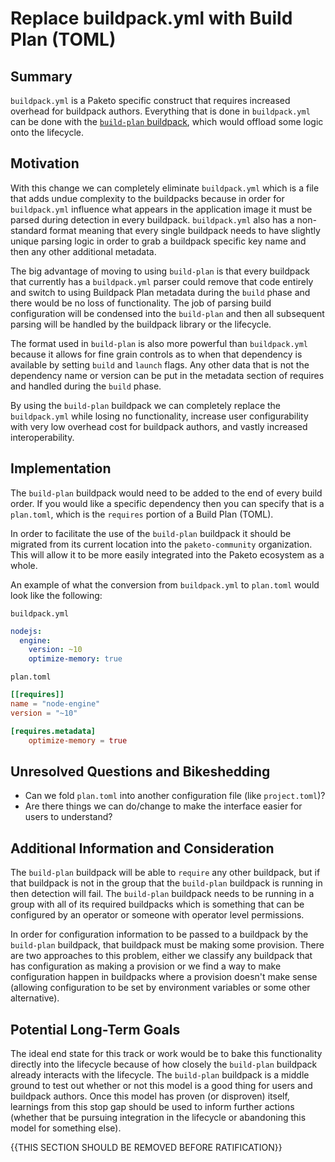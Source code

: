 # Replace buildpack.yml with Build Plan (TOML)

## Summary

`buildpack.yml` is a Paketo specific construct that requires increased overhead for buildpack authors. Everything that is done in `buildpack.yml` can be done with the [`build-plan` buildpack](https://github.com/ForestEckhardt/build-plan), which would offload some logic onto the lifecycle.

## Motivation

With this change we can completely eliminate `buildpack.yml` which is a file that adds undue complexity to the buildpacks because in order for `buildpack.yml` influence what appears in the application image it must be parsed during detection in every buildpack. `buildpack.yml` also has a non-standard format meaning that every single buildpack needs to have slightly unique parsing logic in order to grab a buildpack specific key name and then any other additional metadata.

The big advantage of moving to using `build-plan` is that every buildpack that currently has a `buildpack.yml` parser could remove that code entirely and switch to using Buildpack Plan metadata during the `build` phase and there would be no loss of functionality. The job of parsing build configuration will be condensed into the `build-plan` and then all subsequent parsing will be handled by the buildpack library or the lifecycle.

The format used in `build-plan` is also more powerful than `buildpack.yml` because it allows for fine grain controls as to when that dependency is available by setting `build` and `launch` flags. Any other data that is not the dependency name or version can be put in the metadata section of requires and handled during the `build` phase.

By using the `build-plan` buildpack we can completely replace the `buildpack.yml` while losing no functionality, increase user configurability with very low overhead cost for buildpack authors, and vastly increased interoperability.

## Implementation

The `build-plan` buildpack would need to be added to the end of every build order. If you would like a specific dependency then you can specify that is a `plan.toml`, which is the `requires` portion of a Build Plan (TOML).

In order to facilitate the use of the `build-plan` buildpack it should be migrated from its current location into the `paketo-community` organization. This will allow it to be more easily integrated into the Paketo ecosystem as a whole.

An example of what the conversion from `buildpack.yml` to `plan.toml` would look like the following:

`buildpack.yml`
```yaml
nodejs:
  engine:
    version: ~10
    optimize-memory: true
```

`plan.toml`
```toml
[[requires]]
name = "node-engine"
version = "~10"

[requires.metadata]
    optimize-memory = true
```

## Unresolved Questions and Bikeshedding

- Can we fold `plan.toml` into another configuration file (like `project.toml`)?
- Are there things we can do/change to make the interface easier for users to understand?

## Additional Information and Consideration

The `build-plan` buildpack will be able to `require` any other buildpack, but if that buildpack is not in the group that the `build-plan` buildpack is running in then detection will fail. The `build-plan` buildpack needs to be running in a group with all of its required buildpacks which is something that can be configured by an operator or someone with operator level permissions.

In order for configuration information to be passed to a buildpack by the `build-plan` buildpack, that buildpack must be making some provision. There are two approaches to this problem, either we classify any buildpack that has configuration as making a provision or we find a way to make configuration happen in buildpacks where a provision doesn't make sense (allowing configuration to be set by environment variables or some other alternative).

## Potential Long-Term Goals

The ideal end state for this track or work would be to bake this functionality directly into the lifecycle because of how closely the `build-plan` buildpack already interacts with the lifecycle. The `build-plan` buildpack is a middle ground to test out whether or not this model is a good thing for users and buildpack authors. Once this model has proven (or disproven) itself, learnings from this stop gap should be used to inform further actions (whether that be pursuing integration in the lifecycle or abandoning this model for something else).

{{THIS SECTION SHOULD BE REMOVED BEFORE RATIFICATION}}

